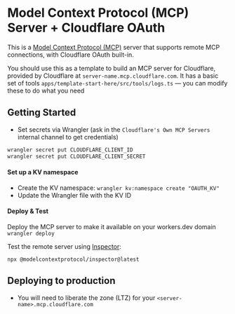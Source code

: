 # Model Context Protocol (MCP) Server + Cloudflare OAuth

This is a [Model Context Protocol (MCP)](https://modelcontextprotocol.io/introduction) server that supports remote MCP connections, with Cloudflare OAuth built-in.

You should use this as a template to build an MCP server for Cloudflare, provided by Cloudflare at `server-name.mcp.cloudflare.com`. It has a basic set of tools `apps/template-start-here/src/tools/logs.ts` — you can modify these to do what you need

## Getting Started


- Set secrets via Wrangler (ask in the `Cloudflare's Own MCP Servers` internal channel to get credentials)

```bash
wrangler secret put CLOUDFLARE_CLIENT_ID
wrangler secret put CLOUDFLARE_CLIENT_SECRET
```

#### Set up a KV namespace

- Create the KV namespace:
  `wrangler kv:namespace create "OAUTH_KV"`
- Update the Wrangler file with the KV ID

#### Deploy & Test

Deploy the MCP server to make it available on your workers.dev domain
` wrangler deploy`

Test the remote server using [Inspector](https://modelcontextprotocol.io/docs/tools/inspector):

```
npx @modelcontextprotocol/inspector@latest
```

## Deploying to production

- You will need to liberate the zone (LTZ) for your `<server-name>.mcp.cloudflare.com`